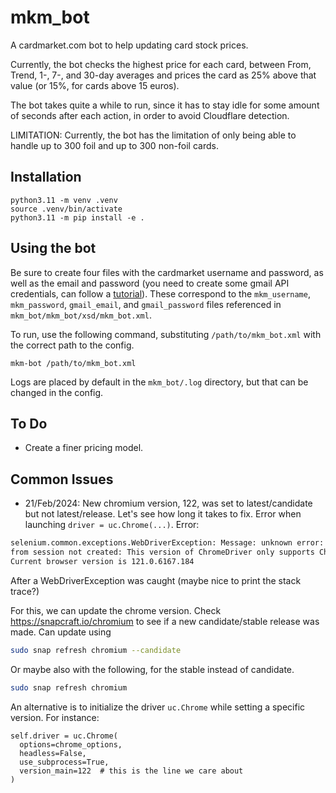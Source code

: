 # mkm_bot

A cardmarket.com bot to help updating card stock prices.

Currently, the bot checks the highest price for each card, between From, Trend, 1-, 7-, and 30-day averages and prices the card as 25% above that value (or 15%, for cards above 15 euros).

The bot takes quite a while to run, since it has to stay idle for some amount of seconds after each action, in order to avoid Cloudflare detection.

LIMITATION: Currently, the bot has the limitation of only being able to handle up to 300 foil and up to 300 non-foil cards.

## Installation

```
python3.11 -m venv .venv
source .venv/bin/activate
python3.11 -m pip install -e .
```

## Using the bot

Be sure to create four files with the cardmarket username and password, as well as the email and password (you need to create some gmail API credentials, can follow a [tutorial](https://mailtrap.io/blog/python-send-email-gmail/#:~:text=your%20Python%20script.-,How%20to%20send%20an%20email%20with%20Python%20via%20Gmail%20API%3F,-The%20Gmail%20API)). These correspond to the `mkm_username`, `mkm_password`, `gmail_email`, and `gmail_password` files referenced in `mkm_bot/mkm_bot/xsd/mkm_bot.xml`.

To run, use the following command, substituting `/path/to/mkm_bot.xml` with the correct path to the config.

```
mkm-bot /path/to/mkm_bot.xml
```

Logs are placed by default in the `mkm_bot/.log` directory, but that can be changed in the config.

## To Do

- Create a finer pricing model.

## Common Issues

- 21/Feb/2024: New chromium version, 122, was set to latest/candidate but not latest/release. Let's see how long it takes to fix. Error when launching `driver = uc.Chrome(...)`.
Error:

```bash
selenium.common.exceptions.WebDriverException: Message: unknown error: cannot connect to chrome at 127.0.0.1:42983
from session not created: This version of ChromeDriver only supports Chrome version 122
Current browser version is 121.0.6167.184
```

After a WebDriverException was caught (maybe nice to print the stack trace?)

For this, we can update the chrome version. Check <https://snapcraft.io/chromium> to see if a new candidate/stable release was made.
Can update using

```bash
sudo snap refresh chromium --candidate
```

Or maybe also with the following, for the stable instead of candidate.

```bash
sudo snap refresh chromium
```

An alternative is to initialize the driver `uc.Chrome` while setting a specific version. For instance:

```python3
self.driver = uc.Chrome(
  options=chrome_options,
  headless=False,
  use_subprocess=True,
  version_main=122  # this is the line we care about
)
